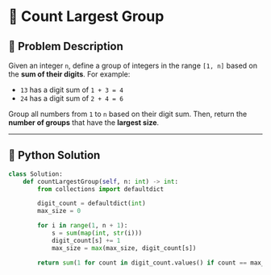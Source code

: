 # 🔢 Count Largest Group

## 🧩 Problem Description

Given an integer `n`, define a group of integers in the range `[1, n]` based on the **sum of their digits**. For example:

- `13` has a digit sum of `1 + 3 = 4`
- `24` has a digit sum of `2 + 4 = 6`

Group all numbers from `1` to `n` based on their digit sum. Then, return the **number of groups** that have the **largest size**.

---

## 🐍 Python Solution

```python
class Solution:
    def countLargestGroup(self, n: int) -> int:
        from collections import defaultdict

        digit_count = defaultdict(int)
        max_size = 0

        for i in range(1, n + 1):
            s = sum(map(int, str(i)))
            digit_count[s] += 1
            max_size = max(max_size, digit_count[s])

        return sum(1 for count in digit_count.values() if count == max_size)
